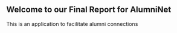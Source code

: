 ## Welcome to our Final Report for AlumniNet

This is an application to facilitate alumni connections
